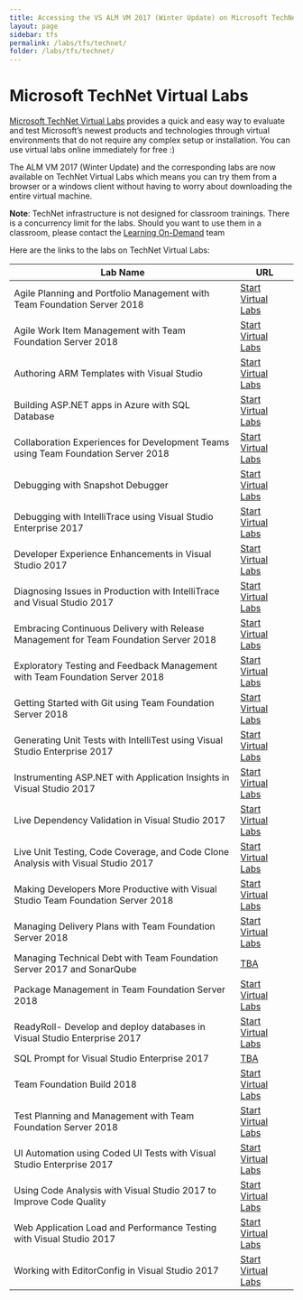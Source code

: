 ```yaml
---
title: Accessing the VS ALM VM 2017 (Winter Update) on Microsoft TechNet Virtual Labs
layout: page    
sidebar: tfs
permalink: /labs/tfs/technet/
folder: /labs/tfs/technet/
---
```

# Microsoft TechNet Virtual Labs

[Microsoft TechNet Virtual Labs](https://technet.microsoft.com/en-us/virtuallabs) provides a quick and easy way to evaluate and test Microsoft’s newest products and technologies through virtual environments that do not require any complex setup or installation. You can use virtual labs online immediately for free :)

The ALM VM 2017 (Winter Update) and the corresponding labs are now available on TechNet Virtual Labs which means you can try them from a browser or a windows client without having to worry about downloading the entire virtual machine.

**Note**: TechNet infrastructure is not designed for classroom trainings. There is a concurrency limit for the labs. Should you want to use them in a classroom, please contact the [Learning On-Demand](mailto:lodslabs@microsoft.com?Subject=TechNet%20labs%20for%20classroom%20usage) team

Here are the links to the labs on TechNet Virtual Labs:

|Lab Name| URL|
|--------|----|
|Agile Planning and Portfolio Management with Team Foundation Server 2018| [Start Virtual Labs](https://www.microsoft.com/handsonlabs/SelfPacedLabs?storyId=external%3A%2F%2Fcontent-private%2Fcontent%2Fexternal%2FMicrosoft-Virtual-Labs%2FDT00152)|
|Agile Work Item Management with Team Foundation Server 2018| [Start Virtual Labs](https://www.microsoft.com/handsonlabs/SelfPacedLabs/?storyId=external://content-private/content/external/Microsoft-Virtual-Labs/DT00153)|
|Authoring ARM Templates with Visual Studio| [Start Virtual Labs](https://www.microsoft.com/handsonlabs/SelfPacedLabs/?storyId=external://content-private/content/external/Microsoft-Virtual-Labs/DT00154)|
|Building ASP.NET apps in Azure with SQL Database| [Start Virtual Labs](https://www.microsoft.com/handsonlabs/SelfPacedLabs/?storyId=external://content-private/content/external/Microsoft-Virtual-Labs/DT00155)|
|Collaboration Experiences for Development Teams using Team Foundation Server 2018|[Start Virtual Labs](https://www.microsoft.com/handsonlabs/SelfPacedLabs/?storyId=external://content-private/content/external/Microsoft-Virtual-Labs/DT00156)|
|Debugging with Snapshot Debugger| [Start Virtual Labs](https://www.microsoft.com/handsonlabs/SelfPacedLabs/?storyId=external://content-private/content/external/Microsoft-Virtual-Labs/DT00158)|
|Debugging with IntelliTrace using Visual Studio Enterprise 2017| [Start Virtual Labs](https://www.microsoft.com/handsonlabs/SelfPacedLabs/?storyId=external://content-private/content/external/Microsoft-Virtual-Labs/DT00157)|
|Developer Experience Enhancements in Visual Studio 2017| [Start Virtual Labs](https://www.microsoft.com/handsonlabs/SelfPacedLabs/?storyId=external://content-private/content/external/Microsoft-Virtual-Labs/DT00159)|
|Diagnosing Issues in Production with IntelliTrace and Visual Studio 2017| [Start Virtual Labs](https://www.microsoft.com/handsonlabs/SelfPacedLabs/?storyId=external://content-private/content/external/Microsoft-Virtual-Labs/DT00160)|
|Embracing Continuous Delivery with Release Management for Team Foundation Server 2018| [Start Virtual Labs](https://www.microsoft.com/handsonlabs/SelfPacedLabs/?storyId=external://content-private/content/external/Microsoft-Virtual-Labs/DT00161)|
|Exploratory Testing and Feedback Management with Team Foundation Server 2018| [Start Virtual Labs](https://www.microsoft.com/handsonlabs/SelfPacedLabs/?storyId=external://content-private/content/external/Microsoft-Virtual-Labs/DT00162)|
|Getting Started with Git using Team Foundation Server 2018| [Start Virtual Labs](https://www.microsoft.com/handsonlabs/SelfPacedLabs/?storyId=external://content-private/content/external/Microsoft-Virtual-Labs/DT00163)|
|Generating Unit Tests with IntelliTest using Visual Studio Enterprise 2017| [Start Virtual Labs](https://www.microsoft.com/handsonlabs/SelfPacedLabs/?storyId=external://content-private/content/external/Microsoft-Virtual-Labs/DT00166)|
|Instrumenting ASP.NET with Application Insights in Visual Studio 2017| [Start Virtual Labs](https://www.microsoft.com/handsonlabs/SelfPacedLabs/?storyId=external://content-private/content/external/Microsoft-Virtual-Labs/DT00164)|
|Live Dependency Validation in Visual Studio 2017| [Start Virtual Labs](https://www.microsoft.com/handsonlabs/SelfPacedLabs/?storyId=external://content-private/content/external/Microsoft-Virtual-Labs/DT00168)|
|Live Unit Testing, Code Coverage, and Code Clone Analysis with Visual Studio 2017| [Start Virtual Labs](https://www.microsoft.com/handsonlabs/SelfPacedLabs/?storyId=external://content-private/content/external/Microsoft-Virtual-Labs/DT00169)|
|Making Developers More Productive with Visual Studio Team Foundation Server 2018| [Start Virtual Labs](https://www.microsoft.com/handsonlabs/SelfPacedLabs/?storyId=external://content-private/content/external/Microsoft-Virtual-Labs/DT00170)|
|Managing Delivery Plans with Team Foundation Server 2018| [Start Virtual Labs](https://www.microsoft.com/handsonlabs/SelfPacedLabs/?storyId=external://content-private/content/external/Microsoft-Virtual-Labs/DT00171)|
|Managing Technical Debt with Team Foundation Server 2017 and SonarQube| [TBA]()|
|Package Management in Team Foundation Server 2018| [Start Virtual Labs](https://www.microsoft.com/handsonlabs/SelfPacedLabs/?storyId=external://content-private/content/external/Microsoft-Virtual-Labs/DT00173)|
|ReadyRoll- Develop and deploy databases in Visual Studio Enterprise 2017| [Start Virtual Labs](https://www.microsoft.com/handsonlabs/SelfPacedLabs/?storyId=external://content-private/content/external/Microsoft-Virtual-Labs/DT00174)|
|SQL Prompt for Visual Studio Enterprise 2017| [TBA]()|
|Team Foundation Build 2018| [Start Virtual Labs](https://www.microsoft.com/handsonlabs/SelfPacedLabs/?storyId=external://content-private/content/external/Microsoft-Virtual-Labs/DT00167)|
|Test Planning and Management with Team Foundation Server 2018| [Start Virtual Labs](https://www.microsoft.com/handsonlabs/SelfPacedLabs/?storyId=external://content-private/content/external/Microsoft-Virtual-Labs/DT00175)|
|UI Automation using Coded UI Tests with Visual Studio Enterprise 2017| [Start Virtual Labs](https://www.microsoft.com/handsonlabs/SelfPacedLabs/?storyId=external://content-private/content/external/Microsoft-Virtual-Labs/DT00165)|
|Using Code Analysis with Visual Studio 2017 to Improve Code Quality| [Start Virtual Labs](https://www.microsoft.com/handsonlabs/SelfPacedLabs/?storyId=external://content-private/content/external/Microsoft-Virtual-Labs/DT00176)|
|Web Application Load and Performance Testing with Visual Studio 2017| [Start Virtual Labs](https://www.microsoft.com/handsonlabs/SelfPacedLabs/?storyId=external://content-private/content/external/Microsoft-Virtual-Labs/DT00177)|
|Working with EditorConfig in Visual Studio 2017| [Start Virtual Labs](https://www.microsoft.com/handsonlabs/SelfPacedLabs/?storyId=external://content-private/content/external/Microsoft-Virtual-Labs/DT00178)|